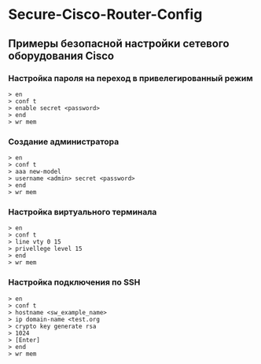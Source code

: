# Secure-Cisco-Router-Config

## Примеры безопасной настройки сетевого оборудования Cisco

### Настройка пароля на переход в привелегированный режим

```
> en 
> conf t
> enable secret <password>
> end
> wr mem

```

### Создание администратора

```
> en 
> conf t
> aaa new-model
> username <admin> secret <password>
> end
> wr mem

```

### Настройка виртуального терминала

```
> en 
> conf t
> line vty 0 15
> privellege level 15
> end
> wr mem

```

### Настройка подключения по SSH

```
> en 
> conf t
> hostname <sw_example_name>
> ip domain-name <test.org
> crypto key generate rsa
> 1024
> [Enter]
> end
> wr mem

```
